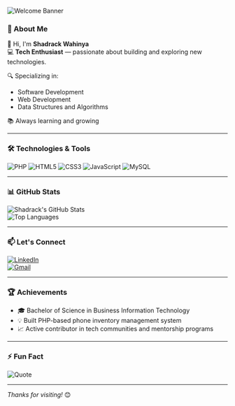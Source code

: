 ![Welcome Banner](https://capsule-render.vercel.app/api?type=waving&color=FF8C00&height=200&section=header&text=Hi%20I'm%20Shadrack%20Wahinya&fontSize=40&fontColor=ffffff)

### 🚀 About Me

👋 Hi, I'm **Shadrack Wahinya**  
💻 **Tech Enthusiast** — passionate about building and exploring new technologies.

🔍 Specializing in:
- Software Development
- Web Development
- Data Structures and Algorithms

📚 Always learning and growing 

---

### 🛠️ Technologies & Tools

![PHP](https://img.shields.io/badge/PHP-000000?style=for-the-badge&logo=php&logoColor=white)  ![HTML5](https://img.shields.io/badge/HTML5-FF8C00?style=for-the-badge&logo=html5&logoColor=white) ![CSS3](https://img.shields.io/badge/CSS3-000000?style=for-the-badge&logo=css3&logoColor=white) ![JavaScript](https://img.shields.io/badge/JavaScript-FF8C00?style=for-the-badge&logo=javascript&logoColor=black)  ![MySQL](https://img.shields.io/badge/MySQL-000000?style=for-the-badge&logo=mysql&logoColor=white)  

---

### 📊 GitHub Stats

![Shadrack's GitHub Stats](https://github-readme-stats.vercel.app/api?username=shaddySco&show_icons=true&theme=gruvbox)              
![Top Languages](https://github-readme-stats.vercel.app/api/top-langs/?username=shaddySco&layout=compact&theme=gruvbox)  

---

### 📫 Let's Connect

[![LinkedIn](https://img.shields.io/badge/LinkedIn-000000?style=for-the-badge&logo=linkedin&logoColor=white)](https://www.linkedin.com/in/shadrackwahinya/)  
[![Gmail](https://img.shields.io/badge/Gmail-FF8C00?style=for-the-badge&logo=gmail&logoColor=white)](mailto:your-email@example.com)

---

### 🏆 Achievements

- 🎓 Bachelor of Science in Business Information Technology  
- 💡 Built PHP-based phone inventory management system  
- 📈 Active contributor in tech communities and mentorship programs  

---

### ⚡ Fun Fact

![Quote](https://quotes-github-readme.vercel.app/api?quote=The%20only%20way%20to%20do%20great%20work%20is%20to%20love%20what%20you%20do.&author=Steve%20Jobs&theme=gruvbox)

---

_Thanks for visiting!_ 😊
